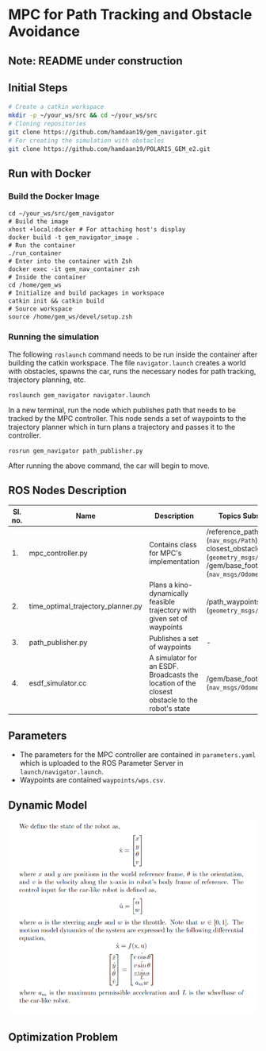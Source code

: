 # MPC for Path Tracking and Obstacle Avoidance
## Note: README under construction

## Initial Steps
```bash
# Create a catkin workspace
mkdir -p ~/your_ws/src && cd ~/your_ws/src
# Cloning repositories
git clone https://github.com/hamdaan19/gem_navigator.git
# For creating the simulation with obstacles
git clone https://github.com/hamdaan19/POLARIS_GEM_e2.git
```

## Run with Docker
### Build the Docker Image
```
cd ~/your_ws/src/gem_navigator
# Build the image
xhost +local:docker # For attaching host's display
docker build -t gem_navigator_image . 
# Run the container
./run_container
# Enter into the container with Zsh
docker exec -it gem_nav_container zsh 
# Inside the container
cd /home/gem_ws 
# Initialize and build packages in workspace
catkin init && catkin build
# Source workspace
source /home/gem_ws/devel/setup.zsh
```

### Running the simulation 
The following `roslaunch` command needs to be run inside the container after building the catkin workspace. The file `navigator.launch` creates a world with obstacles, spawns the car, runs the necessary nodes for path tracking, trajectory planning, etc. 
```
roslaunch gem_navigator navigator.launch
```
In a new terminal, run the node which publishes path that needs to be tracked by the MPC controller. This node sends a set of waypoints to the trajectory planner which in turn plans a trajectory and passes it to the controller. 
```
rosrun gem_navigator path_publisher.py
```
After running the above command, the car will begin to move. 

## ROS Nodes Description 
| Sl. no. | Name | Description | Topics Subscribed | Topics Published |
| --- | --- | --- | --- | --- |
| 1. | mpc_controller.py | Contains class for MPC's implementation | /reference_path (`nav_msgs/Path`), closest_obstacle_location (`geometry_msgs/Point`), /gem/base_footprint/odom (`nav_msgs/Odometry`) | /gem/ackermann_cmd (`ackermann_msgs/AckermannDrive`) |
| 2. | time_optimal_trajectory_planner.py | Plans a kino-dynamically feasible trajectory with given set of waypoints | /path_waypoints (`geometry_msgs/PoseArray`) | /reference_path (`nav_msgs/Path`) | 
| 3. | path_publisher.py | Publishes a set of waypoints | - | /path_waypoints (`geometry_msgs/PoseArray`) |
| 4. | esdf_simulator.cc | A simulator for an ESDF. Broadcasts the location of the closest obstacle to the robot's state | /gem/base_footprint/odom (`nav_msgs/Odometry`) | /closest_obstacle_location (`geometry_msgs/Point`) |

## Parameters
* The parameters for the MPC controller are contained in `parameters.yaml` which is uploaded to the ROS Parameter Server in `launch/navigator.launch`. 
* Waypoints are contained `waypoints/wps.csv`. 

## Dynamic Model 
![image](docs/car_dynamics.png)

## Optimization Problem
